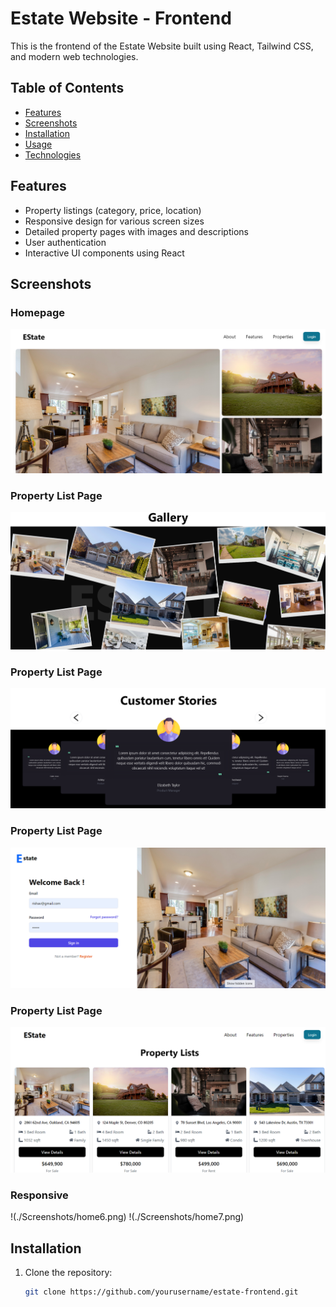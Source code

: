 # Estate Website - Frontend

This is the frontend of the Estate Website built using React, Tailwind CSS, and modern web technologies.

## Table of Contents
- [Features](#features)
- [Screenshots](#screenshots)
- [Installation](#installation)
- [Usage](#usage)
- [Technologies](#technologies)

## Features
- Property listings (category, price, location)
- Responsive design for various screen sizes
- Detailed property pages with images and descriptions
- User authentication
- Interactive UI components using React

## Screenshots

### Homepage
![Homepage](./Screenshots/Home1.png)

### Property List Page
![Gallery](./Screenshots/home2.png)

### Property List Page
![Customer Stories](./Screenshots/home3.png)

### Property List Page
![Login Page](./Screenshots/home4.png)

### Property List Page
![Properties List](./Screenshots/home5.png)

### Responsive
!(./Screenshots/home6.png)
!(./Screenshots/home7.png)

## Installation

1. Clone the repository:
   ```bash
   git clone https://github.com/yourusername/estate-frontend.git
